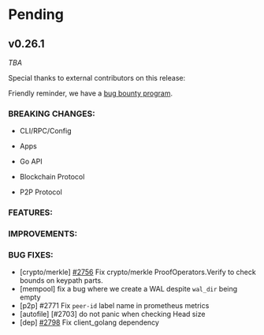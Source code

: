 # Pending

## v0.26.1

*TBA*

Special thanks to external contributors on this release:

Friendly reminder, we have a [bug bounty program](https://hackerone.com/tendermint).

### BREAKING CHANGES:

* CLI/RPC/Config

* Apps

* Go API

* Blockchain Protocol

* P2P Protocol

### FEATURES:

### IMPROVEMENTS:

### BUG FIXES:

- [crypto/merkle] [\#2756](https://github.com/tendermint/tendermint/issues/2756) Fix crypto/merkle ProofOperators.Verify to check bounds on keypath parts.
- [mempool] fix a bug where we create a WAL despite `wal_dir` being empty
- [p2p] \#2771 Fix `peer-id` label name in prometheus metrics
- [autofile] [\#2703] do not panic when checking Head size
- [dep] [\#2798](https://github.com/tendermint/tendermint/issues/2798) Fix client_golang dependency
